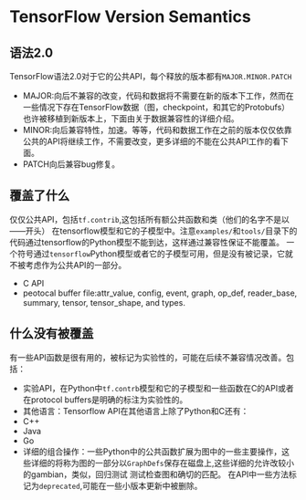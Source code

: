 # TensorFlow Version Semantics
## 语法2.0
TensorFlow语法2.0对于它的公共API，每个释放的版本都有`MAJOR.MINOR.PATCH`
- MAJOR:向后不兼容的改变，代码和数据将不需要在新的版本下工作，然而在一些情况下存在TensorFlow数据（图，checkpoint，和其它的Protobufs）
也许被移植到新版本上，下面由关于数据兼容性的详细介绍。
- MINOR:向后兼容特性，加速。等等，代码和数据工作在之前的版本仅仅依靠公共的API将继续工作，不需要改变，更多详细的不能在公共API工作的看下面。
- PATCH向后兼容bug修复。

## 覆盖了什么
仅仅公共API，包括`tf.contrib`,这包括所有额公共函数和类（他们的名字不是以——开头）
在tensorflow模型和它的子模型中。注意`examples/`和`tools/`目录下的代码通过tensorflow的Python模型不能到达，这样通过兼容性保证不能覆盖。
一个符号通过`tensorflow`Python模型或者它的子模型可用，但是没有被记录，它就不被考虑作为公共API的一部分。
- C API
- peotocal buffer file:attr_value, config, event, graph, op_def, reader_base, summary, tensor, tensor_shape, and types.
## 什么没有被覆盖
有一些API函数是很有用的，被标记为实验性的，可能在后续不兼容情况改善。包括：
- 实验API，在Python中`tf.contrb`模型和它的子模型和一些函数在C的API或者在protocol buffers是明确的标注为实验性的。
- 其他语言：Tensorflow API在其他语言上除了Python和C还有：
- C++
- Java
- Go
- 详细的组合操作：一些Python中的公共函数扩展为图中的一些主要操作，这些详细的将称为图的一部分以`GraphDefs`保存在磁盘上,这些详细的允许改较小的gambian，类似，回归测试
测试检查图和确切的匹配。
在API中一些方法标记为`deprecated`,可能在一些小版本更新中被删除。
